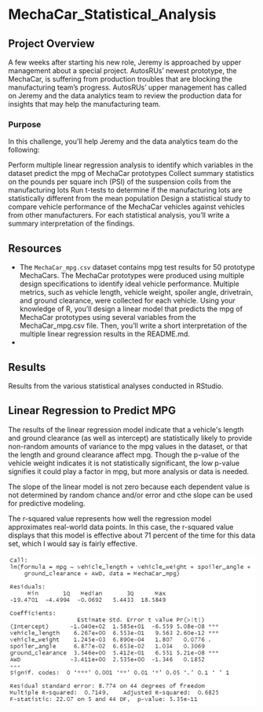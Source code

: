 # MechaCar_Statistical_Analysis

## Project Overview
A few weeks after starting his new role, Jeremy is approached by upper management about a special project. AutosRUs’ newest prototype, the MechaCar, is suffering from production troubles that are blocking the manufacturing team’s progress. AutosRUs’ upper management has called on Jeremy and the data analytics team to review the production data for insights that may help the manufacturing team.

### Purpose
In this challenge, you’ll help Jeremy and the data analytics team do the following:

Perform multiple linear regression analysis to identify which variables in the dataset predict the mpg of MechaCar prototypes
Collect summary statistics on the pounds per square inch (PSI) of the suspension coils from the manufacturing lots
Run t-tests to determine if the manufacturing lots are statistically different from the mean population
Design a statistical study to compare vehicle performance of the MechaCar vehicles against vehicles from other manufacturers. For each statistical analysis, you’ll write a summary interpretation of the findings.

## Resources
- The `MechaCar_mpg.csv` dataset contains mpg test results for 50 prototype MechaCars. The MechaCar prototypes were produced using multiple design specifications to identify ideal vehicle performance. Multiple metrics, such as vehicle length, vehicle weight, spoiler angle, drivetrain, and ground clearance, were collected for each vehicle. Using your knowledge of R, you’ll design a linear model that predicts the mpg of MechaCar prototypes using several variables from the MechaCar_mpg.csv file. Then, you’ll write a short interpretation of the multiple linear regression results in the README.md.
- 
## Results

Results from the various statistical analyses conducted in RStudio.

## Linear Regression to Predict MPG

The results of the linear regression model indicate that a vehicle's length and ground clearance (as well as intercept) are statistically likely to provide non-random amounts of variance to the mpg values in the dataset, or that the length and ground clearance affect mpg. Though the p-value of the vehicle weight indicates it is not statistically significant, the low p-value signifies it could play a factor in mpg, but more analysis or data is needed.

The slope of the linear model is not zero because each dependent value is not determined by random chance and/or error and cthe slope can be used for predictive modeling.

The r-squared value represents how well the regression model approximates real-world data points. In this case, the r-squared value displays that this model is effective about 71 percent of the time for this data set, which I would say is fairly effective.

![Deliverable 1](Images/Deliverable1.PNG)

